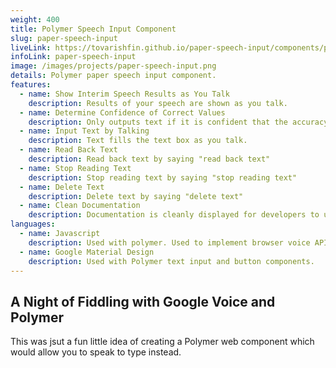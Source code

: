 ```yaml
---
weight: 400
title: Polymer Speech Input Component
slug: paper-speech-input
liveLink: https://tovarishfin.github.io/paper-speech-input/components/paper-speech-input/
infoLink: paper-speech-input
image: /images/projects/paper-speech-input.png
details: Polymer paper speech input component.
features:
  - name: Show Interim Speech Results as You Talk
    description: Results of your speech are shown as you talk.
  - name: Determine Confidence of Correct Values
    description: Only outputs text if it is confident that the accuracy is good enough.
  - name: Input Text by Talking
    description: Text fills the text box as you talk.
  - name: Read Back Text
    description: Read back text by saying "read back text"
  - name: Stop Reading Text
    description: Stop reading text by saying "stop reading text"
  - name: Delete Text
    description: Delete text by saying "delete text"
  - name: Clean Documentation
    description: Documentation is cleanly displayed for developers to use and modify.
languages:
  - name: Javascript
    description: Used with polymer. Used to implement browser voice API.
  - name: Google Material Design
    description: Used with Polymer text input and button components.
---
```


## A Night of Fiddling with Google Voice and Polymer
This was jsut a fun little idea of creating a Polymer web component which would allow you to speak to type instead.